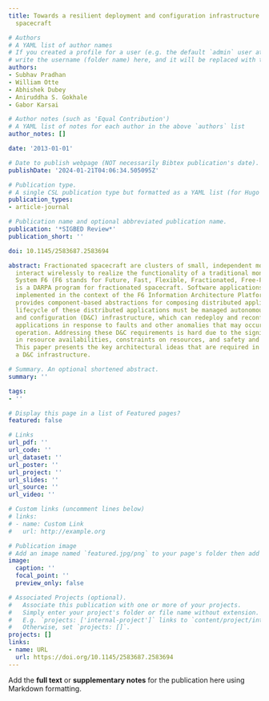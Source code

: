 ```yaml
---
title: Towards a resilient deployment and configuration infrastructure for fractionated
  spacecraft

# Authors
# A YAML list of author names
# If you created a profile for a user (e.g. the default `admin` user at `content/authors/admin/`), 
# write the username (folder name) here, and it will be replaced with their full name and linked to their profile.
authors:
- Subhav Pradhan
- William Otte
- Abhishek Dubey
- Aniruddha S. Gokhale
- Gabor Karsai

# Author notes (such as 'Equal Contribution')
# A YAML list of notes for each author in the above `authors` list
author_notes: []

date: '2013-01-01'

# Date to publish webpage (NOT necessarily Bibtex publication's date).
publishDate: '2024-01-21T04:06:34.505095Z'

# Publication type.
# A single CSL publication type but formatted as a YAML list (for Hugo requirements).
publication_types:
- article-journal

# Publication name and optional abbreviated publication name.
publication: '*SIGBED Review*'
publication_short: ''

doi: 10.1145/2583687.2583694

abstract: Fractionated spacecraft are clusters of small, independent modules that
  interact wirelessly to realize the functionality of a traditional monolithic spacecraft.
  System F6 (F6 stands for Future, Fast, Flexible, Fractionated, Free-Flying spacecraft)
  is a DARPA program for fractionated spacecraft. Software applications in F6 are
  implemented in the context of the F6 Information Architecture Platform (IAP), which
  provides component-based abstractions for composing distributed applications. The
  lifecycle of these distributed applications must be managed autonomously by a deployment
  and configuration (D&C) infrastructure, which can redeploy and reconfigure the running
  applications in response to faults and other anomalies that may occur during system
  operation. Addressing these D&C requirements is hard due to the significant fluctuation
  in resource availabilities, constraints on resources, and safety and security concerns.
  This paper presents the key architectural ideas that are required in realizing such
  a D&C infrastructure.

# Summary. An optional shortened abstract.
summary: ''

tags:
- ''

# Display this page in a list of Featured pages?
featured: false

# Links
url_pdf: ''
url_code: ''
url_dataset: ''
url_poster: ''
url_project: ''
url_slides: ''
url_source: ''
url_video: ''

# Custom links (uncomment lines below)
# links:
# - name: Custom Link
#   url: http://example.org

# Publication image
# Add an image named `featured.jpg/png` to your page's folder then add a caption below.
image:
  caption: ''
  focal_point: ''
  preview_only: false

# Associated Projects (optional).
#   Associate this publication with one or more of your projects.
#   Simply enter your project's folder or file name without extension.
#   E.g. `projects: ['internal-project']` links to `content/project/internal-project/index.md`.
#   Otherwise, set `projects: []`.
projects: []
links:
- name: URL
  url: https://doi.org/10.1145/2583687.2583694
---
```


Add the **full text** or **supplementary notes** for the publication here using Markdown formatting.
